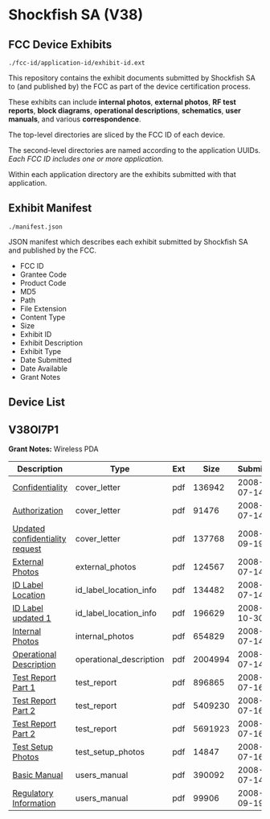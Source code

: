 # Shockfish SA (V38)
## FCC Device Exhibits

```
./fcc-id/application-id/exhibit-id.ext
```

This repository contains the exhibit documents submitted by Shockfish SA to (and published by) the FCC as part of the device certification process.

These exhibits can include **internal photos**, **external photos**, **RF test reports**, **block diagrams**, **operational descriptions**, **schematics**, **user manuals**, and various **correspondence**.

The top-level directories are sliced by the FCC ID of each device.

The second-level directories are named according to the application UUIDs. *Each FCC ID includes one or more application.*

Within each application directory are the exhibits submitted with that application. 

## Exhibit Manifest

```
./manifest.json
```

JSON manifest which describes each exhibit submitted by Shockfish SA and published by the FCC.

- FCC ID
- Grantee Code
- Product Code
- MD5
- Path
- File Extension
- Content Type
- Size
- Exhibit ID
- Exhibit Description
- Exhibit Type
- Date Submitted
- Date Available
- Grant Notes

## Device List
## V38OI7P1
**Grant Notes:** Wireless PDA

| Description | Type | Ext | Size | Submitted | Available |
| ----------- | ---- | --- | ---- | --------- | --------- |
| [Confidentiality](V38OI7P1/bcb06d2f368af69a43860a14112fa7f9/970008.pdf) | cover_letter | pdf | 136942 | 2008-07-14 | 2008-11-20 |
| [Authorization](V38OI7P1/bcb06d2f368af69a43860a14112fa7f9/970009.pdf) | cover_letter | pdf | 91476 | 2008-07-14 | 2008-11-20 |
| [Updated confidentiality request](V38OI7P1/bcb06d2f368af69a43860a14112fa7f9/1003262.pdf) | cover_letter | pdf | 137768 | 2008-09-19 | 2008-11-20 |
| [External Photos](V38OI7P1/bcb06d2f368af69a43860a14112fa7f9/970005.pdf) | external_photos | pdf | 124567 | 2008-07-14 | 2008-11-20 |
| [ID Label Location](V38OI7P1/bcb06d2f368af69a43860a14112fa7f9/970012.pdf) | id_label_location_info | pdf | 134482 | 2008-07-14 | 2008-11-20 |
| [ID Label updated 1](V38OI7P1/bcb06d2f368af69a43860a14112fa7f9/1023423.pdf) | id_label_location_info | pdf | 196629 | 2008-10-30 | 2008-11-20 |
| [Internal Photos](V38OI7P1/bcb06d2f368af69a43860a14112fa7f9/970006.pdf) | internal_photos | pdf | 654829 | 2008-07-14 | 2008-11-20 |
| [Operational Description](V38OI7P1/bcb06d2f368af69a43860a14112fa7f9/970013.pdf) | operational_description | pdf | 2004994 | 2008-07-14 | 2008-11-20 |
| [Test Report Part 1](V38OI7P1/bcb06d2f368af69a43860a14112fa7f9/971079.pdf) | test_report | pdf | 896865 | 2008-07-16 | 2008-11-20 |
| [Test Report Part 2](V38OI7P1/bcb06d2f368af69a43860a14112fa7f9/971080.pdf) | test_report | pdf | 5409230 | 2008-07-16 | 2008-11-20 |
| [Test Report Part 2](V38OI7P1/bcb06d2f368af69a43860a14112fa7f9/971081.pdf) | test_report | pdf | 5691923 | 2008-07-16 | 2008-11-20 |
| [Test Setup Photos](V38OI7P1/bcb06d2f368af69a43860a14112fa7f9/971078.pdf) | test_setup_photos | pdf | 14847 | 2008-07-16 | 2008-11-20 |
| [Basic Manual](V38OI7P1/bcb06d2f368af69a43860a14112fa7f9/969998.pdf) | users_manual | pdf | 390092 | 2008-07-14 | 2008-11-20 |
| [Regulatory Information](V38OI7P1/bcb06d2f368af69a43860a14112fa7f9/1003259.pdf) | users_manual | pdf | 99906 | 2008-09-19 | 2008-11-20 |
